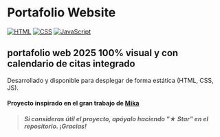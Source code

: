 # Portafolio Website

[![HTML](https://img.shields.io/badge/HTML-orange?style=for-the-badge&logo=html5&logoColor=white&labelColor=101010)](https://developer.mozilla.org/es/docs/Web/HTML)
[![CSS](https://img.shields.io/badge/CSS-blue?style=for-the-badge&logo=css3&logoColor=white&labelColor=101010)](https://developer.mozilla.org/es/docs/Web/CSS)
[![JavaScript](https://img.shields.io/badge/JavaScript-yellow?style=for-the-badge&logo=javascript&logoColor=white&labelColor=101010)](https://developer.mozilla.org/es/docs/Web/JavaScript)

## portafolio web 2025 100% visual y con calendario de citas integrado

Desarrollado y disponible para desplegar de forma estática (HTML, CSS, JS).

#### Proyecto inspirado en el gran trabajo de [Mika](https://www.unbearable.design/)
> ##### Si consideras útil el proyecto, apóyalo haciendo "★ Star" en el repositorio. ¡Gracias!

